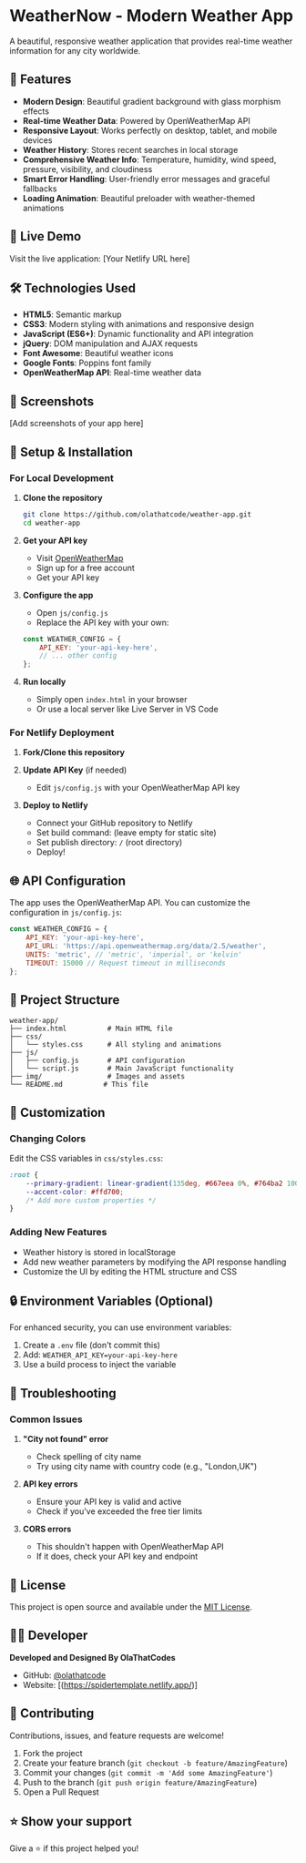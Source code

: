 # WeatherNow - Modern Weather App

A beautiful, responsive weather application that provides real-time weather information for any city worldwide.

## 🌟 Features

- **Modern Design**: Beautiful gradient background with glass morphism effects
- **Real-time Weather Data**: Powered by OpenWeatherMap API
- **Responsive Layout**: Works perfectly on desktop, tablet, and mobile devices
- **Weather History**: Stores recent searches in local storage
- **Comprehensive Weather Info**: Temperature, humidity, wind speed, pressure, visibility, and cloudiness
- **Smart Error Handling**: User-friendly error messages and graceful fallbacks
- **Loading Animation**: Beautiful preloader with weather-themed animations

## 🚀 Live Demo

Visit the live application: [Your Netlify URL here]

## 🛠️ Technologies Used

- **HTML5**: Semantic markup
- **CSS3**: Modern styling with animations and responsive design
- **JavaScript (ES6+)**: Dynamic functionality and API integration
- **jQuery**: DOM manipulation and AJAX requests
- **Font Awesome**: Beautiful weather icons
- **Google Fonts**: Poppins font family
- **OpenWeatherMap API**: Real-time weather data

## 📱 Screenshots

[Add screenshots of your app here]

## 🔧 Setup & Installation

### For Local Development

1. **Clone the repository**
   ```bash
   git clone https://github.com/olathatcode/weather-app.git
   cd weather-app
   ```

2. **Get your API key**
   - Visit [OpenWeatherMap](https://openweathermap.org/api)
   - Sign up for a free account
   - Get your API key

3. **Configure the app**
   - Open `js/config.js`
   - Replace the API key with your own:
   ```javascript
   const WEATHER_CONFIG = {
       API_KEY: 'your-api-key-here',
       // ... other config
   };
   ```

4. **Run locally**
   - Simply open `index.html` in your browser
   - Or use a local server like Live Server in VS Code

### For Netlify Deployment

1. **Fork/Clone this repository**

2. **Update API Key** (if needed)
   - Edit `js/config.js` with your OpenWeatherMap API key

3. **Deploy to Netlify**
   - Connect your GitHub repository to Netlify
   - Set build command: (leave empty for static site)
   - Set publish directory: `/` (root directory)
   - Deploy!

## 🌐 API Configuration

The app uses the OpenWeatherMap API. You can customize the configuration in `js/config.js`:

```javascript
const WEATHER_CONFIG = {
    API_KEY: 'your-api-key-here',
    API_URL: 'https://api.openweathermap.org/data/2.5/weather',
    UNITS: 'metric', // 'metric', 'imperial', or 'kelvin'
    TIMEOUT: 15000 // Request timeout in milliseconds
};
```

## 📁 Project Structure

```
weather-app/
├── index.html          # Main HTML file
├── css/
│   └── styles.css      # All styling and animations
├── js/
│   ├── config.js       # API configuration
│   └── script.js       # Main JavaScript functionality
├── img/                # Images and assets
└── README.md          # This file
```

## 🎨 Customization

### Changing Colors
Edit the CSS variables in `css/styles.css`:
```css
:root {
    --primary-gradient: linear-gradient(135deg, #667eea 0%, #764ba2 100%);
    --accent-color: #ffd700;
    /* Add more custom properties */
}
```

### Adding New Features
- Weather history is stored in localStorage
- Add new weather parameters by modifying the API response handling
- Customize the UI by editing the HTML structure and CSS

## 🔒 Environment Variables (Optional)

For enhanced security, you can use environment variables:

1. Create a `.env` file (don't commit this)
2. Add: `WEATHER_API_KEY=your-api-key-here`
3. Use a build process to inject the variable

## 🐛 Troubleshooting

### Common Issues

1. **"City not found" error**
   - Check spelling of city name
   - Try using city name with country code (e.g., "London,UK")

2. **API key errors**
   - Ensure your API key is valid and active
   - Check if you've exceeded the free tier limits

3. **CORS errors**
   - This shouldn't happen with OpenWeatherMap API
   - If it does, check your API key and endpoint

## 📄 License

This project is open source and available under the [MIT License](LICENSE).

## 👨‍💻 Developer

**Developed and Designed By OlaThatCodes**

- GitHub: [@olathatcode](https://github.com/olathatcode)
- Website: [(https://spidertemplate.netlify.app/)]

## 🤝 Contributing

Contributions, issues, and feature requests are welcome!

1. Fork the project
2. Create your feature branch (`git checkout -b feature/AmazingFeature`)
3. Commit your changes (`git commit -m 'Add some AmazingFeature'`)
4. Push to the branch (`git push origin feature/AmazingFeature`)
5. Open a Pull Request

## ⭐ Show your support

Give a ⭐️ if this project helped you!
